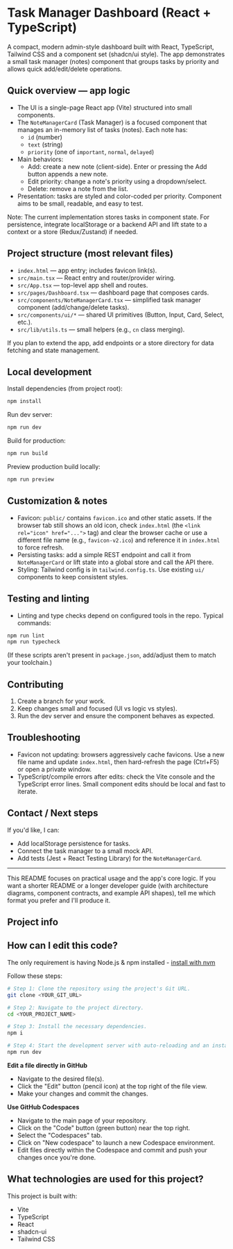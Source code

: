 # Task Manager Dashboard (React + TypeScript)

A compact, modern admin-style dashboard built with React, TypeScript, Tailwind
CSS and a component set (shadcn/ui style). The app demonstrates a small task
manager (notes) component that groups tasks by priority and allows quick
add/edit/delete operations.

## Quick overview — app logic

- The UI is a single-page React app (Vite) structured into small components.
- The `NoteManagerCard` (Task Manager) is a focused component that manages an
  in-memory list of tasks (notes). Each note has:
  - `id` (number)
  - `text` (string)
  - `priority` (one of `important`, `normal`, `delayed`)
- Main behaviors:
  - Add: create a new note (client-side). Enter or pressing the Add button
    appends a new note.
  - Edit priority: change a note's priority using a dropdown/select.
  - Delete: remove a note from the list.
- Presentation: tasks are styled and color-coded per priority. Component aims to
  be small, readable, and easy to test.

Note: The current implementation stores tasks in component state. For
persistence, integrate localStorage or a backend API and lift state to a context
or a store (Redux/Zustand) if needed.

## Project structure (most relevant files)

- `index.html` — app entry; includes favicon link(s).
- `src/main.tsx` — React entry and router/provider wiring.
- `src/App.tsx` — top-level app shell and routes.
- `src/pages/Dashboard.tsx` — dashboard page that composes cards.
- `src/components/NoteManagerCard.tsx` — simplified task manager component
  (add/change/delete tasks).
- `src/components/ui/*` — shared UI primitives (Button, Input, Card, Select,
  etc.).
- `src/lib/utils.ts` — small helpers (e.g., `cn` class merging).

If you plan to extend the app, add endpoints or a store directory for data
fetching and state management.

## Local development

Install dependencies (from project root):

```bash
npm install
```

Run dev server:

```bash
npm run dev
```

Build for production:

```bash
npm run build
```

Preview production build locally:

```bash
npm run preview
```

## Customization & notes

- Favicon: `public/` contains `favicon.ico` and other static assets. If the
  browser tab still shows an old icon, check `index.html` (the
  `<link rel="icon" href="...">` tag) and clear the browser cache or use a
  different file name (e.g., `favicon-v2.ico`) and reference it in `index.html`
  to force refresh.
- Persisting tasks: add a simple REST endpoint and call it from
  `NoteManagerCard` or lift state into a global store and call the API there.
- Styling: Tailwind config is in `tailwind.config.ts`. Use existing `ui/`
  components to keep consistent styles.

## Testing and linting

- Linting and type checks depend on configured tools in the repo. Typical
  commands:

```bash
npm run lint
npm run typecheck
```

(If these scripts aren't present in `package.json`, add/adjust them to match
your toolchain.)

## Contributing

1. Create a branch for your work.
2. Keep changes small and focused (UI vs logic vs styles).
3. Run the dev server and ensure the component behaves as expected.

## Troubleshooting

- Favicon not updating: browsers aggressively cache favicons. Use a new file
  name and update `index.html`, then hard-refresh the page (Ctrl+F5) or open a
  private window.
- TypeScript/compile errors after edits: check the Vite console and the
  TypeScript error lines. Small component edits should be local and fast to
  iterate.

## Contact / Next steps

If you'd like, I can:

- Add localStorage persistence for tasks.
- Connect the task manager to a small mock API.
- Add tests (Jest + React Testing Library) for the `NoteManagerCard`.

---

This README focuses on practical usage and the app's core logic. If you want a
shorter README or a longer developer guide (with architecture diagrams,
component contracts, and example API shapes), tell me which format you prefer
and I'll produce it.

## Project info

## How can I edit this code?

The only requirement is having Node.js & npm installed -
[install with nvm](https://github.com/nvm-sh/nvm#installing-and-updating)

Follow these steps:

```sh
# Step 1: Clone the repository using the project's Git URL.
git clone <YOUR_GIT_URL>

# Step 2: Navigate to the project directory.
cd <YOUR_PROJECT_NAME>

# Step 3: Install the necessary dependencies.
npm i

# Step 4: Start the development server with auto-reloading and an instant preview.
npm run dev
```

**Edit a file directly in GitHub**

- Navigate to the desired file(s).
- Click the "Edit" button (pencil icon) at the top right of the file view.
- Make your changes and commit the changes.

**Use GitHub Codespaces**

- Navigate to the main page of your repository.
- Click on the "Code" button (green button) near the top right.
- Select the "Codespaces" tab.
- Click on "New codespace" to launch a new Codespace environment.
- Edit files directly within the Codespace and commit and push your changes once
  you're done.

## What technologies are used for this project?

This project is built with:

- Vite
- TypeScript
- React
- shadcn-ui
- Tailwind CSS
